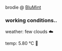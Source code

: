 brodie @ [BluMint](https://www.linkedin.com/company/blumint-io/)

<!--weather_start-->
### working conditions..

weather: few clouds ☁️

temp: 5.80 °C 🧥

<!--weather_end-->

